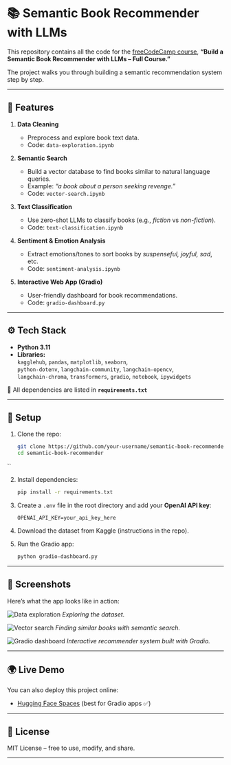 # 📚 Semantic Book Recommender with LLMs  

This repository contains all the code for the [freeCodeCamp course](https://www.freecodecamp.org/), **“Build a Semantic Book Recommender with LLMs – Full Course.”**  

The project walks you through building a semantic recommendation system step by step.  

---

## 🚀 Features  

1. **Data Cleaning**  
   - Preprocess and explore book text data.  
   - Code: `data-exploration.ipynb`  

2. **Semantic Search**  
   - Build a vector database to find books similar to natural language queries.  
   - Example: *“a book about a person seeking revenge.”*  
   - Code: `vector-search.ipynb`  

3. **Text Classification**  
   - Use zero-shot LLMs to classify books (e.g., *fiction* vs *non-fiction*).  
   - Code: `text-classification.ipynb`  

4. **Sentiment & Emotion Analysis**  
   - Extract emotions/tones to sort books by *suspenseful, joyful, sad*, etc.  
   - Code: `sentiment-analysis.ipynb`  

5. **Interactive Web App (Gradio)**  
   - User-friendly dashboard for book recommendations.  
   - Code: `gradio-dashboard.py`  

---

## ⚙️ Tech Stack  

- **Python 3.11**  
- **Libraries:**  
  `kagglehub`, `pandas`, `matplotlib`, `seaborn`,  
  `python-dotenv`, `langchain-community`, `langchain-opencv`,  
  `langchain-chroma`, `transformers`, `gradio`, `notebook`, `ipywidgets`  

📌 All dependencies are listed in **`requirements.txt`**  

---

## 🔑 Setup  

1. Clone the repo:  
   ```bash
   git clone https://github.com/your-username/semantic-book-recommender.git
   cd semantic-book-recommender
``

2. Install dependencies:

   ```bash
   pip install -r requirements.txt
   ```

3. Create a `.env` file in the root directory and add your **OpenAI API key**:

   ```
   OPENAI_API_KEY=your_api_key_here
   ```

4. Download the dataset from Kaggle (instructions in the repo).

5. Run the Gradio app:

   ```bash
   python gradio-dashboard.py
   ```

---

## 📸 Screenshots

Here’s what the app looks like in action:

![Data exploration](images/data-exploration.png)
*Exploring the dataset.*

![Vector search](images/vector-search.png)
*Finding similar books with semantic search.*

![Gradio dashboard](images/gradio-dashboard.png)
*Interactive recommender system built with Gradio.*

---

## 🌍 Live Demo

You can also deploy this project online:

* [Hugging Face Spaces](https://huggingface.co/spaces) (best for Gradio apps ✅)

---

## 📖 License

MIT License – free to use, modify, and share.

---
